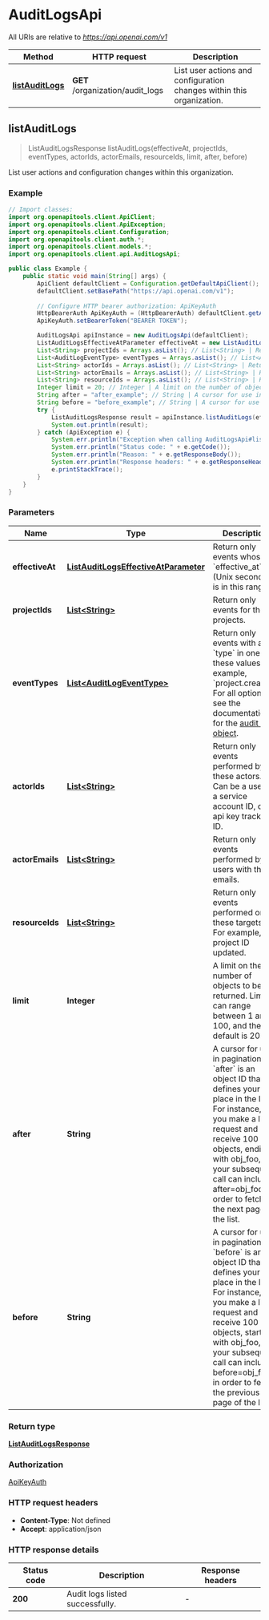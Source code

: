 # AuditLogsApi

All URIs are relative to *https://api.openai.com/v1*

| Method | HTTP request | Description |
|------------- | ------------- | -------------|
| [**listAuditLogs**](AuditLogsApi.md#listAuditLogs) | **GET** /organization/audit_logs | List user actions and configuration changes within this organization. |



## listAuditLogs

> ListAuditLogsResponse listAuditLogs(effectiveAt, projectIds, eventTypes, actorIds, actorEmails, resourceIds, limit, after, before)

List user actions and configuration changes within this organization.

### Example

```java
// Import classes:
import org.openapitools.client.ApiClient;
import org.openapitools.client.ApiException;
import org.openapitools.client.Configuration;
import org.openapitools.client.auth.*;
import org.openapitools.client.models.*;
import org.openapitools.client.api.AuditLogsApi;

public class Example {
    public static void main(String[] args) {
        ApiClient defaultClient = Configuration.getDefaultApiClient();
        defaultClient.setBasePath("https://api.openai.com/v1");
        
        // Configure HTTP bearer authorization: ApiKeyAuth
        HttpBearerAuth ApiKeyAuth = (HttpBearerAuth) defaultClient.getAuthentication("ApiKeyAuth");
        ApiKeyAuth.setBearerToken("BEARER TOKEN");

        AuditLogsApi apiInstance = new AuditLogsApi(defaultClient);
        ListAuditLogsEffectiveAtParameter effectiveAt = new ListAuditLogsEffectiveAtParameter(); // ListAuditLogsEffectiveAtParameter | Return only events whose `effective_at` (Unix seconds) is in this range.
        List<String> projectIds = Arrays.asList(); // List<String> | Return only events for these projects.
        List<AuditLogEventType> eventTypes = Arrays.asList(); // List<AuditLogEventType> | Return only events with a `type` in one of these values. For example, `project.created`. For all options, see the documentation for the [audit log object](/docs/api-reference/audit-logs/object).
        List<String> actorIds = Arrays.asList(); // List<String> | Return only events performed by these actors. Can be a user ID, a service account ID, or an api key tracking ID.
        List<String> actorEmails = Arrays.asList(); // List<String> | Return only events performed by users with these emails.
        List<String> resourceIds = Arrays.asList(); // List<String> | Return only events performed on these targets. For example, a project ID updated.
        Integer limit = 20; // Integer | A limit on the number of objects to be returned. Limit can range between 1 and 100, and the default is 20. 
        String after = "after_example"; // String | A cursor for use in pagination. `after` is an object ID that defines your place in the list. For instance, if you make a list request and receive 100 objects, ending with obj_foo, your subsequent call can include after=obj_foo in order to fetch the next page of the list. 
        String before = "before_example"; // String | A cursor for use in pagination. `before` is an object ID that defines your place in the list. For instance, if you make a list request and receive 100 objects, starting with obj_foo, your subsequent call can include before=obj_foo in order to fetch the previous page of the list. 
        try {
            ListAuditLogsResponse result = apiInstance.listAuditLogs(effectiveAt, projectIds, eventTypes, actorIds, actorEmails, resourceIds, limit, after, before);
            System.out.println(result);
        } catch (ApiException e) {
            System.err.println("Exception when calling AuditLogsApi#listAuditLogs");
            System.err.println("Status code: " + e.getCode());
            System.err.println("Reason: " + e.getResponseBody());
            System.err.println("Response headers: " + e.getResponseHeaders());
            e.printStackTrace();
        }
    }
}
```

### Parameters


| Name | Type | Description  | Notes |
|------------- | ------------- | ------------- | -------------|
| **effectiveAt** | [**ListAuditLogsEffectiveAtParameter**](.md)| Return only events whose &#x60;effective_at&#x60; (Unix seconds) is in this range. | [optional] |
| **projectIds** | [**List&lt;String&gt;**](String.md)| Return only events for these projects. | [optional] |
| **eventTypes** | [**List&lt;AuditLogEventType&gt;**](AuditLogEventType.md)| Return only events with a &#x60;type&#x60; in one of these values. For example, &#x60;project.created&#x60;. For all options, see the documentation for the [audit log object](/docs/api-reference/audit-logs/object). | [optional] |
| **actorIds** | [**List&lt;String&gt;**](String.md)| Return only events performed by these actors. Can be a user ID, a service account ID, or an api key tracking ID. | [optional] |
| **actorEmails** | [**List&lt;String&gt;**](String.md)| Return only events performed by users with these emails. | [optional] |
| **resourceIds** | [**List&lt;String&gt;**](String.md)| Return only events performed on these targets. For example, a project ID updated. | [optional] |
| **limit** | **Integer**| A limit on the number of objects to be returned. Limit can range between 1 and 100, and the default is 20.  | [optional] [default to 20] |
| **after** | **String**| A cursor for use in pagination. &#x60;after&#x60; is an object ID that defines your place in the list. For instance, if you make a list request and receive 100 objects, ending with obj_foo, your subsequent call can include after&#x3D;obj_foo in order to fetch the next page of the list.  | [optional] |
| **before** | **String**| A cursor for use in pagination. &#x60;before&#x60; is an object ID that defines your place in the list. For instance, if you make a list request and receive 100 objects, starting with obj_foo, your subsequent call can include before&#x3D;obj_foo in order to fetch the previous page of the list.  | [optional] |

### Return type

[**ListAuditLogsResponse**](ListAuditLogsResponse.md)

### Authorization

[ApiKeyAuth](../README.md#ApiKeyAuth)

### HTTP request headers

- **Content-Type**: Not defined
- **Accept**: application/json


### HTTP response details
| Status code | Description | Response headers |
|-------------|-------------|------------------|
| **200** | Audit logs listed successfully. |  -  |

